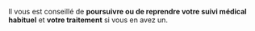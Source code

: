 Il vous est conseillé de **poursuivre ou de reprendre votre suivi médical habituel** et **votre traitement** si vous en avez un. 
